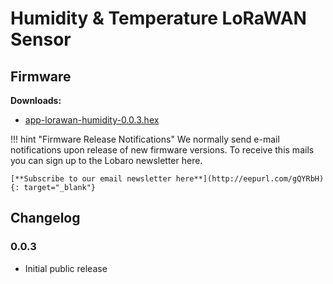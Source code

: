 # Humidity & Temperature LoRaWAN Sensor

## Firmware

**Downloads:**

* [app-lorawan-humidity-0.0.3.hex](firmware/app-lorawan-humidity-0.0.3.hex)

!!! hint "Firmware Release Notifications"
    We normally send e-mail notifications upon release of new firmware versions. To receive this mails you can sign up
    to the Lobaro newsletter here.
    
    [**Subscribe to our email newsletter here**](http://eepurl.com/gQYRbH){: target="_blank"} 
    


## Changelog

### 0.0.3

* Initial public release